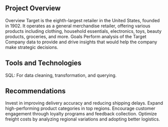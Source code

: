 ## Project Overview
Overview Target is the eighth-largest retailer in the United States, founded in 1902. It operates as a general merchandise retailer, offering various products including clothing, household essentials, electronics, toys, beauty products, groceries, and more. Goals Perform analysis of the Target Company data to provide and drive insights that would help the company make strategic decisions.

## Tools and Technologies
SQL: For data cleaning, transformation, and querying.







## Recommendations
Invest in improving delivery accuracy and reducing shipping delays.
Expand high-performing product categories in top regions.
Encourage customer engagement through loyalty programs and feedback collection.
Optimize freight costs by analyzing regional variations and adopting better logistics.

